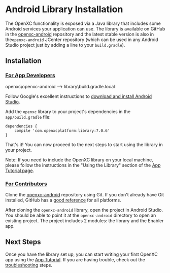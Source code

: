 <div class="page-header">
    <h1>Android Library Installation</h1>
</div>

The OpenXC functionality is exposed via a Java library that includes some
Android services your application can use. The library is available on GitHub in
the [openxc-android][] repository and the latest stable version is also in the`openxc-android` 
JCenter repository (which can be used in any Android Studio project just
by adding a line to your `build.gradle`).

<div class="page-header">
    <h2>Installation</h2>
</div>

<div class="page-header">
    <h3 id="app-developer"><a href="#app-developer">For App Developers</a></h3>
openxc\openxc-android --> library\build.gradle.local</div>

Follow Google's excellent instructions to
[download and install Android Studio](http://developer.android.com/sdk/index.html).

Add the `openxc` library to your project's dependencies in the `app/build.gradle`
file:

    dependencies {
        compile 'com.openxcplatform:library:7.0.6'
    }

That's it! You can now proceed to the next steps to start using the library in
your project.

Note: If you need to include the OpenXC library on your local machine, please follow the instructions in the "Using the Library" section of the [App Tutorial page](http://openxcplatform.com/android/tutorial.html).

<div class="page-header">
    <h3 id="contributor"><a href="#contributor">For Contributors</a></h3>
</div>

Clone the [openxc-android][] repository using Git. If you don't already have Git
installed, GitHub has a [good
reference](https://help.github.com/articles/set-up-git) for all platforms.

After cloning the `openxc-android` library, open the project in Android Studio.
You should be able to point it at the `openxc-android` directory to open an
existing project. The project includes 2 modules: the library and the Enabler
app.


<div class="page-header">
<h2>Next Steps</h2>
</div>

Once you have the library set up, you can start writing your first OpenXC
app using the [App Tutorial](/android/tutorial.html). If you are having trouble, check out the
[troubleshooting](/android/troubleshooting.html) steps.

[APK]: https://github.com/openxc/openxc-android/releases
[openxc-android]: https://github.com/openxc/openxc-android
